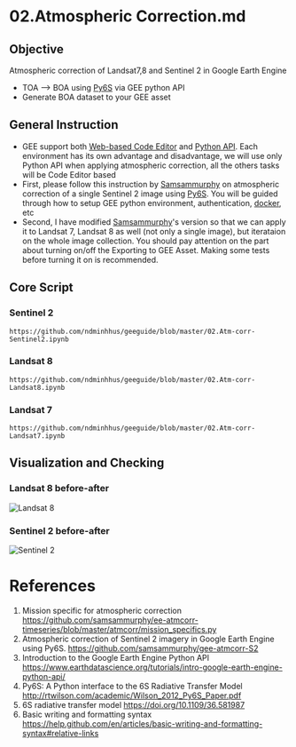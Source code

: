 # 02.Atmospheric Correction.md
## Objective
Atmospheric correction of Landsat7,8 and Sentinel 2 in Google Earth Engine  
- TOA --> BOA using [Py6S](http://rtwilson.com/academic/Wilson_2012_Py6S_Paper.pdf) via GEE python API
- Generate BOA dataset to your GEE asset

## General Instruction
- GEE support both [Web-based Code Editor](https://developers.google.com/earth-engine/playground) and [Python API](https://www.earthdatascience.org/tutorials/intro-google-earth-engine-python-api/). Each environment has its own advantage and disadvantage, we will use only Python API when applying atmospheric correction, all the others tasks will be Code Editor based
- First, please follow this instruction by  [Samsammurphy](https://github.com/samsammurphy/gee-atmcorr-S2) on atmospheric correction of a single Sentinel 2 image using [Py6S](http://rtwilson.com/academic/Wilson_2012_Py6S_Paper.pdf). You will be guided through how to setup GEE python environment, authentication, [docker](https://www.docker.com/products/container-runtime), etc 
- Second, I have modified [Samsammurphy](https://github.com/samsammurphy/gee-atmcorr-S2)'s version so that we can apply it to Landsat 7, Landsat 8 as well (not only a single image), but iterataion on the whole image collection. You should pay attention on the part about turning on/off the Exporting to GEE Asset. Making some tests before turning it on is recommended. 

## Core Script
### Sentinel 2
```
https://github.com/ndminhhus/geeguide/blob/master/02.Atm-corr-Sentinel2.ipynb

```
### Landsat 8
```
https://github.com/ndminhhus/geeguide/blob/master/02.Atm-corr-Landsat8.ipynb
```
### Landsat 7
```
https://github.com/ndminhhus/geeguide/blob/master/02.Atm-corr-Landsat7.ipynb

```
## Visualization and Checking
### Landsat 8 before-after
![Landsat 8](https://user-images.githubusercontent.com/40456844/61792009-f1777a80-ae1b-11e9-9839-101f6279ffb6.png)

### Sentinel 2 before-after
![Sentinel 2](https://user-images.githubusercontent.com/40456844/61792002-efadb700-ae1b-11e9-9319-d1182fe51caa.png)

# References
1. Mission specific for atmospheric correction
https://github.com/samsammurphy/ee-atmcorr-timeseries/blob/master/atmcorr/mission_specifics.py
2. Atmospheric correction of Sentinel 2 imagery in Google Earth Engine using Py6S.
https://github.com/samsammurphy/gee-atmcorr-S2
3. Introduction to the Google Earth Engine Python API
https://www.earthdatascience.org/tutorials/intro-google-earth-engine-python-api/
4. Py6S: A Python interface to the 6S Radiative Transfer Model
http://rtwilson.com/academic/Wilson_2012_Py6S_Paper.pdf
5. 6S radiative transfer model 
https://doi.org/10.1109/36.581987
6. Basic writing and formatting syntax
https://help.github.com/en/articles/basic-writing-and-formatting-syntax#relative-links
